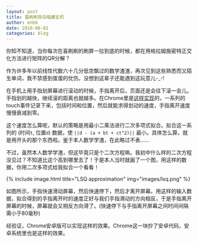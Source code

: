 ```yaml
---
layout: post
title: 喜刷刷背后暗藏玄机
author: enh6
date: 2016-06-01
categories: blog
---
```


你知不知道，当你每次在喜刷刷的刷屏一拉到底的时候，都在用格拉姆施密特正交化方法进行矩阵的QR分解？

作为许多年以前线性代数六十几分低空飘过的数学渣渣，再次见到这些熟悉而又陌生单词，我不禁感到蛋蛋的忧伤。没想到这辈子还能遇到这玩意儿-_-!

在手机上用手指划屏幕进行滚动的时候，手指离开后，页面还是会往下滚一会儿。手指划的越快，继续滚的距离也就越多。在Chrome里是[这样实现](https://cs.chromium.org/chromium/src/ui/events/gesture_detection/velocity_tracker.h)的，一系列的touch事件记录下来，包括时间和位置，然后就能求得划动的速度，手指离开速度慢慢衰减到零。

这个速度怎么算呢，默认的策略是用最小二乘法进行二次多项式拟合。拟合这一系列的 (时间`t`, 位置`d`) 数据，使 `||d - (a + bt + ct^2)||` 最小。具体怎么算，就是用开头的那个东西啦。鉴于本人数学学渣，在此略过不表......

不过，虽然本人数学学渣，但这毕竟只是个二次方程嘛。我初中什么样的二次方程没见过？不知道比这个高到哪里去了！于是本人当时就画了一个图，用这样的数据，你用二次多项式给我拟合一个看看！

{% include image.html title="LSQ approximation" img="images/lsq.png" %}

如图所示，手指快速滑动屏幕，然后快速停下，然后才离开屏幕。用这样的输入数据，拟合得到的手指离开时的速度正好与我们手指滑动的方向相反，于是手指离开屏幕的时候，屏幕就会又相反方向滑了。(快速停下与手指离开屏幕之间时间间隔需小于80毫秒)

经验证，Chrome安卓版可以实现这样的效果。Chrome这一块抄了安卓代码，安卓系统里也是这样的效果。
